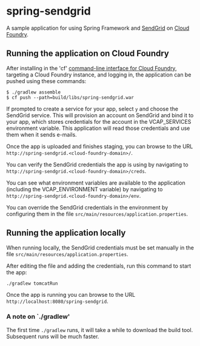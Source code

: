 spring-sendgrid
===============

A sample application for using Spring Framework and [SendGrid](http://www.sendgrid.com) on
[Cloud Foundry](http://www.cloudfoundry.com).

## Running the application on Cloud Foundry

After installing in the 'cf' [command-line interface for Cloud Foundry](http://docs.cloudfoundry.com/docs/using/managing-apps/cf/),
targeting a Cloud Foundry instance, and logging in, the application can be pushed using these commands:

~~~
$ ./gradlew assemble
$ cf push --path=build/libs/spring-sendgrid.war
~~~

If prompted to create a service for your app, select `y` and choose the SendGrid service. This will provision an
account on SendGrid and bind it to your app, which stores credentials for the account in the VCAP_SERVICES environment
variable. This application will read those credentials and use them when it sends e-mails.

Once the app is uploaded and finishes staging, you can browse to the URL
`http://spring-sendgrid.<cloud-foundry-domain>/`.

You can verify the SendGrid credentials the app is using by navigating to
`http://spring-sendgrid.<cloud-foundry-domain>/creds`.

You can see what environment variables are available to the application (including the VCAP_ENVIRONMENT variable) by
navigating to `http://spring-sendgrid.<cloud-foundry-domain>/env`.

You can override the SendGrid credentials in the environment by configuring them in the file
`src/main/resources/application.properties`.

## Running the application locally

When running locally, the SendGrid credentials must be set manually in the file
`src/main/resources/application.properties`.

After editing the file and adding the credentials, run this command to start the app:

~~~
./gradlew tomcatRun
~~~

Once the app is running you can browse to the URL `http://localhost:8080/spring-sendgrid`.

### A note on `./gradlew'

The first time `./gradlew` runs, it will take a while to download the build tool. Subsequent runs will be much faster. 
